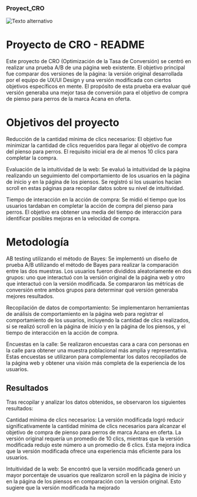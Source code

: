 ### Proyect_CRO 

![Texto alternativo](C:/Users/FX506/Proyect_CRO/images/title.png)


# Proyecto de CRO - README
Este proyecto de CRO (Optimización de la Tasa de Conversión) se centró en realizar una prueba A/B de una página web existente. El objetivo principal fue comparar dos versiones de la página: la versión original desarrollada por el equipo de UX/UI Design y una versión modificada con ciertos objetivos específicos en mente. El propósito de esta prueba era evaluar qué versión generaba una mejor tasa de conversión para el objetivo de compra de pienso para perros de la marca Acana en oferta.

# Objetivos del proyecto
Reducción de la cantidad mínima de clics necesarios: El objetivo fue minimizar la cantidad de clics requeridos para llegar al objetivo de compra del pienso para perros. El requisito inicial era de al menos 10 clics para completar la compra.

Evaluación de la intuitividad de la web: Se evaluó la intuitividad de la página realizando un seguimiento del comportamiento de los usuarios en la página de inicio y en la página de los piensos. Se registró si los usuarios hacían scroll en estas páginas para recopilar datos sobre su nivel de intuitividad.

Tiempo de interacción en la acción de compra: Se midió el tiempo que los usuarios tardaban en completar la acción de compra del pienso para perros. El objetivo era obtener una media del tiempo de interacción para identificar posibles mejoras en la velocidad de compra.

# Metodología
AB testing utilizando el método de Bayes: Se implementó un diseño de prueba A/B utilizando el método de Bayes para realizar la comparación entre las dos muestras. Los usuarios fueron divididos aleatoriamente en dos grupos: uno que interactuó con la versión original de la página web y otro que interactuó con la versión modificada. Se compararon las métricas de conversión entre ambos grupos para determinar qué versión generaba mejores resultados.

Recopilación de datos de comportamiento: Se implementaron herramientas de análisis de comportamiento en la página web para registrar el comportamiento de los usuarios, incluyendo la cantidad de clics realizados, si se realizó scroll en la página de inicio y en la página de los piensos, y el tiempo de interacción en la acción de compra.

Encuestas en la calle: Se realizaron encuestas cara a cara con personas en la calle para obtener una muestra poblacional más amplia y representativa. Estas encuestas se utilizaron para complementar los datos recopilados de la página web y obtener una visión más completa de la experiencia de los usuarios.

## Resultados
Tras recopilar y analizar los datos obtenidos, se observaron los siguientes resultados:

Cantidad mínima de clics necesarios: La versión modificada logró reducir significativamente la cantidad mínima de clics necesarios para alcanzar el objetivo de compra de pienso para perros de marca Acana en oferta. La versión original requería un promedio de 10 clics, mientras que la versión modificada redujo este número a un promedio de 6 clics. Esta mejora indica que la versión modificada ofrece una experiencia más eficiente para los usuarios.

Intuitividad de la web: Se encontró que la versión modificada generó un mayor porcentaje de usuarios que realizaron scroll en la página de inicio y en la página de los piensos en comparación con la versión original. Esto sugiere que la versión modificada ha mejorado

